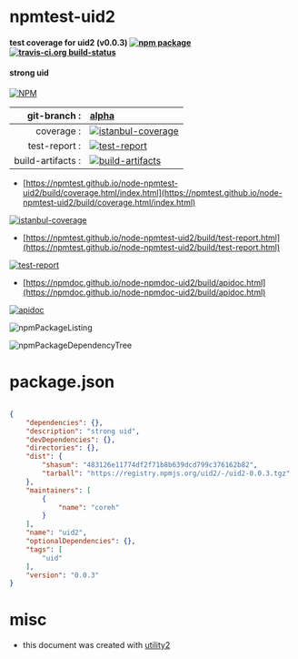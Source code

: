 # npmtest-uid2

#### test coverage for  uid2 (v0.0.3)  [![npm package](https://img.shields.io/npm/v/npmtest-uid2.svg?style=flat-square)](https://www.npmjs.org/package/npmtest-uid2) [![travis-ci.org build-status](https://api.travis-ci.org/npmtest/node-npmtest-uid2.svg)](https://travis-ci.org/npmtest/node-npmtest-uid2)

#### strong uid

[![NPM](https://nodei.co/npm/uid2.png?downloads=true&downloadRank=true&stars=true)](https://www.npmjs.com/package/uid2)

| git-branch : | [alpha](https://github.com/npmtest/node-npmtest-uid2/tree/alpha)|
|--:|:--|
| coverage : | [![istanbul-coverage](https://npmtest.github.io/node-npmtest-uid2/build/coverage.badge.svg)](https://npmtest.github.io/node-npmtest-uid2/build/coverage.html/index.html)|
| test-report : | [![test-report](https://npmtest.github.io/node-npmtest-uid2/build/test-report.badge.svg)](https://npmtest.github.io/node-npmtest-uid2/build/test-report.html)|
| build-artifacts : | [![build-artifacts](https://npmtest.github.io/node-npmtest-uid2/glyphicons_144_folder_open.png)](https://github.com/npmtest/node-npmtest-uid2/tree/gh-pages/build)|

- [https://npmtest.github.io/node-npmtest-uid2/build/coverage.html/index.html](https://npmtest.github.io/node-npmtest-uid2/build/coverage.html/index.html)

[![istanbul-coverage](https://npmtest.github.io/node-npmtest-uid2/build/screenCapture.buildCi.browser.%252Ftmp%252Fbuild%252Fcoverage.lib.html.png)](https://npmtest.github.io/node-npmtest-uid2/build/coverage.html/index.html)

- [https://npmtest.github.io/node-npmtest-uid2/build/test-report.html](https://npmtest.github.io/node-npmtest-uid2/build/test-report.html)

[![test-report](https://npmtest.github.io/node-npmtest-uid2/build/screenCapture.buildCi.browser.%252Ftmp%252Fbuild%252Ftest-report.html.png)](https://npmtest.github.io/node-npmtest-uid2/build/test-report.html)

- [https://npmdoc.github.io/node-npmdoc-uid2/build/apidoc.html](https://npmdoc.github.io/node-npmdoc-uid2/build/apidoc.html)

[![apidoc](https://npmdoc.github.io/node-npmdoc-uid2/build/screenCapture.buildCi.browser.%252Ftmp%252Fbuild%252Fapidoc.html.png)](https://npmdoc.github.io/node-npmdoc-uid2/build/apidoc.html)

![npmPackageListing](https://npmtest.github.io/node-npmtest-uid2/build/screenCapture.npmPackageListing.svg)

![npmPackageDependencyTree](https://npmtest.github.io/node-npmtest-uid2/build/screenCapture.npmPackageDependencyTree.svg)



# package.json

```json

{
    "dependencies": {},
    "description": "strong uid",
    "devDependencies": {},
    "directories": {},
    "dist": {
        "shasum": "483126e11774df2f71b8b639dcd799c376162b82",
        "tarball": "https://registry.npmjs.org/uid2/-/uid2-0.0.3.tgz"
    },
    "maintainers": [
        {
            "name": "coreh"
        }
    ],
    "name": "uid2",
    "optionalDependencies": {},
    "tags": [
        "uid"
    ],
    "version": "0.0.3"
}
```



# misc
- this document was created with [utility2](https://github.com/kaizhu256/node-utility2)
